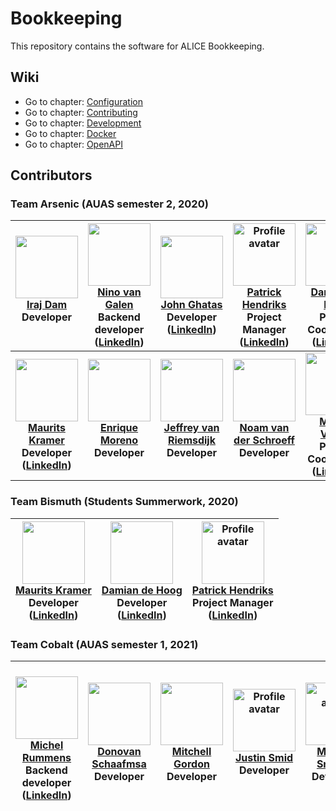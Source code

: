 # Bookkeeping
This repository contains the software for ALICE Bookkeeping.

## Wiki
- Go to chapter: [Configuration](./docs/CONFIGURATION.md)
- Go to chapter: [Contributing](./docs/CONTRIBUTING.md)
- Go to chapter: [Development](./docs/DEVELOPMENT.md)
- Go to chapter: [Docker](./docs/DOCKER.md)
- Go to chapter: [OpenAPI](./docs/OPENAPI.md)

## Contributors

### Team Arsenic (AUAS semester 2, 2020)
| <img src="https://avatars1.githubusercontent.com/u/57952173?v=4" width="100px;" alt="" /><br> [Iraj Dam](https://github.com/emasiraj)<br>Developer<br><br> | <img src="https://avatars1.githubusercontent.com/u/23157311?v=4" width="100px;" alt="" /><br>[Nino van Galen](https://github.com/noxi333)<br>**Backend developer**<br>([LinkedIn](https://www.linkedin.com/in/ninovangalen/)) | <img src="https://avatars1.githubusercontent.com/u/14125058?v=4" width="100px;" alt="" /><br>[John Ghatas](https://github.com/john-ghatas)<br>Developer<br>([LinkedIn](https://www.linkedin.com/in/john-ghatas-b6bb3412b/))| <img src="https://avatars1.githubusercontent.com/u/578219?v=4" width="100px;" alt="Profile avatar" /><br>[Patrick Hendriks](https://github.com/phendriksnl)<br>Project Manager<br>([LinkedIn](https://www.linkedin.com/in/p-hendriks/)) | <img src="https://avatars1.githubusercontent.com/u/37507522?v=4" width="100px;" alt="" /><br>[Damian de Hoog](https://github.com/DdeHoog)<br>Project Coordinator<br>([LinkedIn](https://www.linkedin.com/in/damian-de-hoog-82a150162/))<br> |
|:---:|:---:|:---:|:---:|:---:|
| **<img src="https://avatars1.githubusercontent.com/u/36443695?v=4" width="100px;" alt="" /><br>[Maurits Kramer](https://github.com/MauritsioRK)<br>Developer<br>([LinkedIn](https://www.linkedin.com/in/maurits-kramer-370/))** | **<img src="https://avatars1.githubusercontent.com/u/32191876?v=4" width="100px;" alt="" /><br>[Enrique Moreno](https://github.com/morenoenr)<br>Developer<br><br>** | **<img src="https://avatars1.githubusercontent.com/u/19711186?v=4" width="100px;" alt="" /><br>[Jeffrey van Riemsdijk](https://github.com/Walorda)<br>Developer<br><br>** | **<img src="https://avatars1.githubusercontent.com/u/1338403?v=4" width="100px;" alt="" /><br>[Noam van der Schroeff](https://github.com/noamxx)<br>Developer<br><br>** | **<img src="https://avatars1.githubusercontent.com/u/25134477?v=4" width="100px;" alt="" /><br>[Martijn Vegter](https://github.com/mvegter)<br>Project Coordinator<br>([LinkedIn](https://www.linkedin.com/in/martijnvegter/))** |

### Team Bismuth (Students Summerwork, 2020)
|  **<img src="https://avatars1.githubusercontent.com/u/36443695?v=4" width="100px;" alt="" /><br>[Maurits Kramer](https://github.com/MauritsioRK)<br>Developer<br>([LinkedIn](https://www.linkedin.com/in/maurits-kramer-370/))**|  <img src="https://avatars1.githubusercontent.com/u/37507522?v=4" width="100px;" alt="" /><br>[Damian de Hoog](https://github.com/DdeHoog)<br>Developer<br>([LinkedIn](https://www.linkedin.com/in/damian-de-hoog-82a150162/))<br> | <img src="https://avatars1.githubusercontent.com/u/578219?v=4" width="100px;" alt="Profile avatar" /><br>[Patrick Hendriks](https://github.com/phendriksnl)<br>Project Manager<br>([LinkedIn](https://www.linkedin.com/in/p-hendriks/)) |
|:---:|:---:|:---:|

### Team Cobalt (AUAS semester 1, 2021)
| <br> <img src="https://avatars1.githubusercontent.com/u/33120163?s=460&v=4" width="100px;" alt="" /><br> [Michel Rummens](https://github.com/rummens1337)<br>Backend developer<br>([LinkedIn](https://www.linkedin.com/in/michel-rummens-03839a163/)) | <img src="https://avatars0.githubusercontent.com/u/33253996?s=460&v=4" width="100px;" alt="" /><br>[Donovan Schaafmsa](https://github.com/Ryukishi)<br>Developer<br> | <img src="https://avatars2.githubusercontent.com/u/48022021?s=460&u=5538cb1dfe769039bbeb6ed2255ba8f330f046fb&v=4" width="100px;" alt="" /><br>[Mitchell Gordon](https://github.com/Nightfeather404)<br>Developer<br> | <img src="https://avatars3.githubusercontent.com/u/34271675?s=460&u=b4f7c297880ed626ccff9eb8f4135404d60b5b59&v=4" width="100px;" alt="Profile avatar" /><br>[Justin Smid](https://github.com/justinsmid)<br>Developer<br> | <img src="https://avatars0.githubusercontent.com/u/71690501?s=460&v=4" width="100px;" alt="Profile avatar" /><br>[Matthijs Snijders](https://github.com/MatthijsRS)<br>Developer<br> | <br><img src="https://avatars2.githubusercontent.com/u/43433136?s=460&v=4" width="100px;" alt="" /><br>[Tim Van Ekert](https://github.com/ekertt)<br>Project coordinator<br><br> |
|:---:|:---:|:---:|:---:|:---:|:---:|

